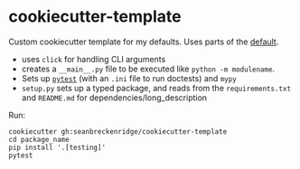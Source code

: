 # cookiecutter-template

Custom cookiecutter template for my defaults. Uses parts of the [default](https://github.com/audreyr/cookiecutter-pypackage).

* uses `click` for handling CLI arguments
* creates a `__main__.py` file to be executed like `python -m modulename`.
* Sets up [`pytest`](https://docs.pytest.org/en/latest/) (with an `.ini` file to run doctests) and `mypy`
* `setup.py` sets up a typed package, and reads from the `requirements.txt` and `README.md` for dependencies/long_description

Run:

```
cookiecutter gh:seanbreckenridge/cookiecutter-template
cd package_name
pip install '.[testing]'
pytest
```
